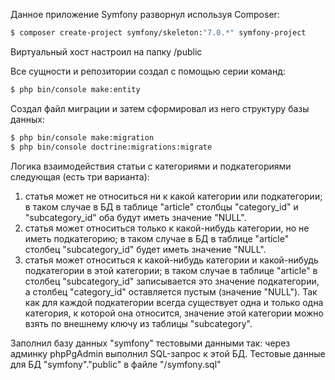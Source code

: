 Данное приложение Symfony разворнул используя Composer:
```bash
$ composer create-project symfony/skeleton:"7.0.*" symfony-project
```

Виртуальный хост настроил на папку /public

Все сущности и репозитории создал с помощью серии команд:
```bash
$ php bin/console make:entity
```

Создал файл миграции и затем сформировал из него структуру базы данных:
```bash
$ php bin/console make:migration
$ php bin/console doctrine:migrations:migrate
```

Логика взаимодействия статьи с категориями и подкатегориями следующая (есть три варианта):
1. статья может не относиться ни к какой категории или подкатегории; в таком случае в БД в таблице "article" столбцы "category_id" и "subcategory_id" оба будут иметь значение "NULL".
2. статья может относиться только к какой-нибудь категории, но не иметь подкатегорию; в таком случае в БД в таблице "article" столбец "subcategory_id" будет иметь значение "NULL".
3. статья может относиться к какой-нибудь категории и какой-нибудь подкатегории в этой категории; в таком случае в таблице "article" в столбец "subcategory_id" записывается это значение подкатегории, а столбец "category_id" оставляется пустым (значение "NULL"). Так как для каждой подкатегории всегда существует одна и только одна категория, к которой она относится, значение этой категории можно взять по внешнему ключу из таблицы "subcategory".

Заполнил базу данных "symfony" тестовыми данными так: через админку phpPgAdmin выполнил SQL-запрос к этой БД.
Тестовые данные для БД "symfony"."public" в файле "/symfony.sql"

